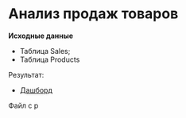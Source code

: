 # Анализ продаж товаров

**Исходные данные**  
- Таблица Sales;
- Таблица Products

Результат:
- [Дашборд](Dashboard.jpg)

Файл с р

